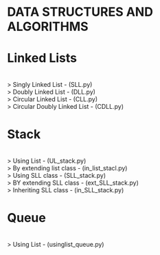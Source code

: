 # DATA STRUCTURES AND ALGORITHMS 
# Linked Lists
<br>
> Singly Linked List - (SLL.py)
<br>
> Doubly Linked List - (DLL.py)
<br>
> Circular Linked List - (CLL.py)
<br>
> Circular Doubly Linked List - (CDLL.py)

# Stack
<br>
> Using List - (UL_stack.py)
<br>
> By extending list class - (in_list_stacl.py)
<br>
> Using SLL class - (SLL_stack.py)
<br>
> BY extending SLL class - (ext_SLL_stack.py)
<br>
> Inheriting SLL class - (in_SLL_stack.py)

# Queue
<br>
> Using List - (usinglist_queue.py)


